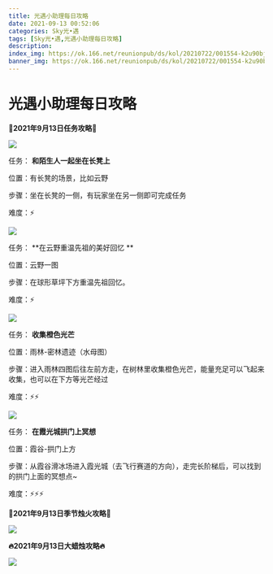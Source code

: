 ```yaml
---
title: 光遇小助理每日攻略
date: 2021-09-13 00:52:06
categories: Sky光•遇
tags: [Sky光•遇,光遇小助理每日攻略]
description: 
index_img: https://ok.166.net/reunionpub/ds/kol/20210722/001554-k2u90bj7ay.png?imageView&thumbnail=600x0&type=jpg
banner_img: https://ok.166.net/reunionpub/ds/kol/20210722/001554-k2u90bj7ay.png?imageView&thumbnail=600x0&type=jpg
---
```

# 光遇小助理每日攻略
  

**👑2021年9月13日任务攻略👑**

![](https://ok.166.net/reunionpub/ds/kol/20210913/000943-8z1s96rkts.png)

任务： **和陌生人一起坐在长凳上**

位置：有长凳的场景，比如云野

步骤：坐在长凳的一侧，有玩家坐在另一侧即可完成任务

难度：⚡

![](https://ok.166.net/reunionpub/ds/kol/20210913/001034-4e89ugmfdt.png)

任务： **在云野重温先祖的美好回忆  **

位置：云野一图

步骤：在球形草坪下方重温先祖回忆。

难度：⚡

![](https://ok.166.net/reunionpub/ds/kol/20210913/001058-75lrvcqezu.png)

任务： **收集橙色光芒**

位置：雨林-密林遗迹（水母图）

步骤：进入雨林四图后往左前方走，在树林里收集橙色光芒，能量充足可以飞起来收集，也可以在下方等光芒经过

难度：⚡⚡

![](https://ok.166.net/reunionpub/ds/kol/20210913/001139-jbt049lsre.png)

任务： **在霞光城拱门上冥想**

位置：霞谷-拱门上方

步骤：从霞谷滑冰场进入霞光城（去飞行赛道的方向），走完长阶梯后，可以找到的拱门上面的冥想点~

难度：⚡⚡⚡

 **🌹2021年9月13日季节烛火攻略🌹**

![](https://ok.166.net/reunionpub/ds/kol/20210913/001441-6usqyk7bf9.png)

  

 **🔥2021年9月13日大蜡烛攻略🔥**

![](https://ok.166.net/reunionpub/ds/kol/20210913/001535-cfz7k3p68a.png)

  

